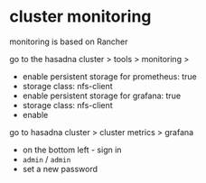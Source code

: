 # cluster monitoring

monitoring is based on Rancher

go to the hasadna cluster > tools > monitoring >
  * enable persistent storage for prometheus: true
  * storage class: nfs-client
  * enable persistent storage for grafana: true
  * storage class: nfs-client
  * enable

go to hasadna cluster > cluster metrics > grafana
  * on the bottom left - sign in
  * `admin` / `admin`
  * set a new password
